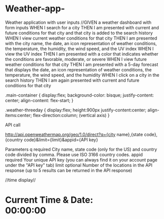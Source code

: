 # Weather-app-
Weather application with user inputs 
//GIVEN a weather dashboard with form inputs
WHEN I search for a city
THEN I am presented with current and future conditions for that city and that city is added to the search history
WHEN I view current weather conditions for that city
THEN I am presented with the city name, the date, an icon representation of weather conditions, the temperature, the humidity, the wind speed, and the UV index
WHEN I view the UV index
THEN I am presented with a color that indicates whether the conditions are favorable, moderate, or severe
WHEN I view future weather conditions for that city
THEN I am presented with a 5-day forecast that displays the date, an icon representation of weather conditions, the temperature, the wind speed, and the humidity
WHEN I click on a city in the search history
THEN I am again presented with current and future conditions for that city

.main-container {
    display:flex;
    background-color: bisque;
    justify-content: center;
    align-content: flex-start;
}

.weather-threeday {
    display:flex;
    height:900px
    justify-content:center;
    align-items:center;
    flex-direction:column; (vertical axis)
}


API call

http://api.openweathermap.org/geo/1.0/direct?q={city name},{state code},{country code}&limit={limit}&appid={API key}

Parameters
q	required	City name, state code (only for the US) and country code divided by comma. Please use ISO 3166 country codes.
appid	required	Your unique API key (you can always find it on your account page under the "API key" tab)
limit	optional	Number of the locations in the API response (up to 5 results can be returned in the API response)

//time display//
<h1>Current Time &amp; Date: <br /> <span id="time-display">00:00:00</span></h1>
